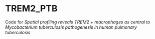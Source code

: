 # TREM2_PTB
Code for _Spatial profiling reveals TREM2 + macrophages as central to Mycobacterium tuberculosis pathogenesis in human pulmonary tuberculosis_
